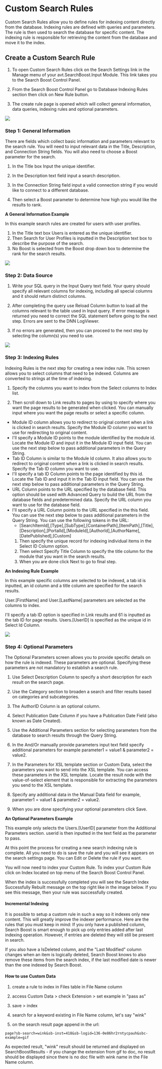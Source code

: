 # Custom Search Rules

Custom Search Rules allow you to define rules for indexing content directly from the database. Indexing rules are defined with queries and parameters. The rule is then used to search the database for specific content. The indexing rule is responsible for retrieving the content from the database and move it to the index.

## Create a Custom Search Rule

1. To open Custom Search Rules click on the Search Settings link in the Manage menu of your avt.SearchBoost.Input Module. This link takes you to the Search Boost Control Panel.

2. From the Search Boost Control Panel go to Database Indexing Rules section then click on New Rule button.

3. The create rule page is opened which will collect general information, data queries, indexing rules and optional parameters. 

![](/search-boost/indexing/assets/rule1.jpg)


### Step 1: General Information

There are fields which collect basic information and parameters relevant to the search rule. You will need to input relevant data in the Title, Description, and Connection String fields. You will also need to choose a Boost parameter for the search. 

1. In the Title box Input the unique identifier. 

2. In the Description text field input a search description. 

3. In the Connection String field input a valid connection string if you would like to connect to a different database.

4. Then select a Boost parameter to determine how high you would like the results to rank.

**A General Information Example**

In this example search rules are created for users with user profiles. 

1. In the Title text box Users is entered as the unique identifier. 
2. Then Search for User Profiles is inputted in the Description text box to describe the purpose of the search.
3. No Boost is selected from the Boost drop down box to determine the rank for the search results.

![](/search-boost/indexing/assets/rule2.jpg)

### Step 2: Data Source

1. Write your SQL query in the Input Query text field. Your query should specify all relevant columns for indexing, including all special columns and it should return distinct columns.

2. After completing the query use Reload Column button to load all the columns relevant to the table used in Input query. If error message is returned you need to correct the SQL statement before going to the next step. Errors are sent to the DNN LogViewer. 

3. If no errors are generated, then you can proceed to the next step by selecting the column(s) you need to use.

![](/search-boost/indexing/assets/rule3.jpg)

### Step 3: Indexing Rules

Indexing Rules is the next step for creating a new index rule. This screen allows you to select columns that need to be indexed. Columns are converted to strings at the time of indexing. 

1. Specify the columns you want to index from the Select columns to Index list. 

2. Then scroll down to Link results to pages by using to specify where you want the page results to be generated when clicked.  You can manually input where you want the page results or select a specific column.
  
  * Module ID column allows you to redirect to original content when a link is clicked in search results.  Specify the Module ID column you want to use for redirecting to original content.
  * I'll specify a Module ID points to the module identified by the module id. Locate the Module ID and input it in the Module ID input field. You can use the next step below to pass additional parameters in the Query String.
  * Tab ID Column is similar to the Module Id column. It also allows you to redirect to original content when a link is clicked in search results. Specify the Tab ID column you want to use.
  * I'll specify a tab ID Column points to the page identified by this id. Locate the Tab ID and input it in the Tab ID input field. You can use the next step below to pass additional parameters in the Query String.
  * URL Column points to the URL specified by the database field. This option should be used with Advanced Query to build the URL from the database fields and predetermined data. Specify the URL column you want to use for the database field.
  * I'll specify a URL Column points to the URL specified in the this field. You can use the next step below to pass additional parameters in the Query String. You can use the following tokens in the URL:
    * [SearchItemId],[Type],[SubType],[ContainerPath],[ItemPath],[Title],[Description],[PortalId],[ModuleId],[AuthorId],[AuthorName],[DatePublished],[Custom<KeyName>]
    1.  Then specify the unique record for indexing individual items in the Select ID Column option. 
    2.  Then select Specify Title Column to specify the title column for the module that you want in the search results.
    3.  When you are done click Next to go to final step.

**An Indexing Rule Example**

In this example specific columns are selected to be indexed, a tab id is inputted, an id column and a title column are specified for the search results.

 User.[FirstName] and User.[LastName] parameters are selected as the columns to index.

 I'll specify a tab ID option is specified in Link results and 61 is inputted as the tab ID for page results. Users.[UserID] is specified as the unique id in Select Id Column.
 
 ![](/_site/search-boost/indexing/assets/rule5.jpg)
 
### Step 4: Optional Parameters

The Optional Parameters screen allows you to provide specific details on how the rule is indexed. These parameters are optional. Specifying these parameters are not mandatory to establish a search rule.

1. Use Select Description Column to specify a short description for each result on the search page.

2. Use the Category section to broaden a search and filter results based on categories and subcategories. 

3. The AuthorID Column is an optional column. 

4. Select Publication Date Column if you have a Publication Date Field (also known as Date Created). 

5. Use the Additional Parameters section for selecting parameters from the database to search results through the Query String. 

6. In the And/Or manually provide parameters input text field specify additional parameters for example parameter1 = value1 & parameter2 = value2.

7. In the Parameters for XSL template section or Custom Data, select the parameters you want to send into the XSL template. You can access these parameters in the XSL template. Locate the result node with the value-of-select element that is responsible for extracting the parameters you send to the XSL template. 

8. Specify any additional data in the Manual Data field for example, parameter1 = value1 & parameter2 = value2.

9. When you are done specifying your optional parameters click Save.
 
**An Optional Parameters Example**

This example only selects the Users.[UserID] parameter from the Additional Parameters section. userid is then inputted in the text field as the parameter to pass. 

At this point the  process for creating a new search indexing rule is complete. All you need to do is save the rule and you will see it appears on the search settings page. You can Edit or Delete the rule if you want. 

You will now need to index your Custom Rule. To index your Custom Rule click on Index located on top menu of the Search Boost Control Panel. 

When the index is successfully completed you will see the Search Index Successfully Rebuilt message on the top right like in the image below. If you see this message, then your rule was successfully created.  

#### Incremental Indexing

It is possible to setup a custom rule in such a way so it indexes only new content. This will greatly improve the indexer performance. Here are the rules that you must keep in mind: 
If you only have a published column, Search Boost is smart enough to pick up only entries added after last indexing operation. However, if entries are deleted they will still be present in search.

If you also have a IsDeleted column, and the "Last Modified" column changes when an item is logically deleted, Search Boost knows to also remove these items from the search index, if the last modified date is newer than the one indexed by Search Boost.

#### How to use Custom Data

1. create a rule to index in Files table in File Name column

2. access Custom Data > check Extension > set example in "pass as"

3. save > index

4. search for a keyword existing in File Name column, let's say "wink"

5. on the search result page append in the url: 

`page?sb-search=wink&sb-inst=418&sb-logid=136-0e86hr2rntycpauh&sbc-example=gif`

As expected result, "wink" result should be returned and displayed on SearchBoostResults - if you change the extension from gif to doc, no result should be displayed since there is no doc file with wink name in the File Name column.


